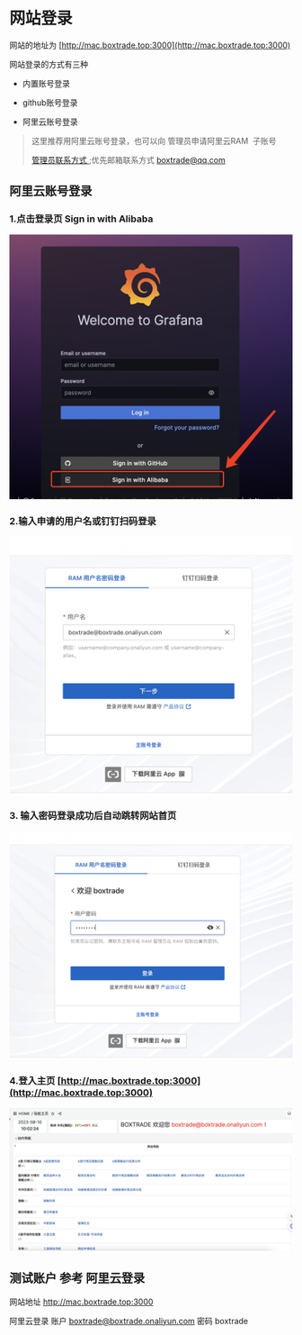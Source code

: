 # 网站登录

网站的地址为 [http://mac.boxtrade.top:3000](http://mac.boxtrade.top:3000)

网站登录的方式有三种

- 内置账号登录

- github账号登录

- 阿里云账号登录

> 这里推荐用阿里云账号登录，也可以向 管理员申请阿里云RAM  子账号
> 
> [管理员联系方式 ](contact.md) ;优先邮箱联系方式 [boxtrade@qq.com](mailto:boxtrade@qq.com)

## 阿里云账号登录

### 1.点击登录页 Sign in with Alibaba

![](img/assets_login/2023-08-10-09-56-39-image.png)

### 2.输入申请的用户名或钉钉扫码登录

![](img/assets_login/2023-08-10-10-00-35-image.png)

### 3. 输入密码登录成功后自动跳转网站首页

![](img/assets_login/2023-08-10-10-01-39-image.png)

### 4.登入主页  [http://mac.boxtrade.top:3000](http://mac.boxtrade.top:3000)

![](img/assets_login/2023-08-10-10-03-19-image.png)

## 测试账户 参考 阿里云登录

网站地址 <http://mac.boxtrade.top:3000>

阿里云登录
账户 boxtrade@boxtrade.onaliyun.com
密码 boxtrade
